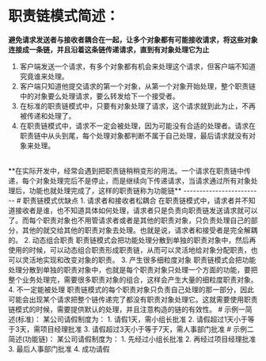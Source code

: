﻿# 职责链模式简述：
**避免请求发送者与接收者耦合在一起，让多个对象都有可能接收请求，将这些对象连接成一条链，并且沿着这条链传递请求，直到有对象处理它为止**
1. 客户端发送一个请求，有多个对象都有机会来处理这个请求，但客户端不知道究竟谁来处理。
2. 客户端只知道他提交请求的第一个对象，从第一个对象开始处理，整个职责链中的对象要么处理请求，要么转发给下一个接受者。
3. 在标准的职责链模式中，只要有对象处理了请求，这个请求就到此为止，不再被传递和处理了。
4. 在职责链模式中，请求不一定会被处理，因为可能没有合适的处理者。请求在职责链中从头到尾，每个处理对象都判断不属于自己处理，最后请求就没有对象来处理。
  <br/>
**在实际开发中，经常会遇到把职责链稍稍变形的用法。一个请求在职责链中传递，每个对象处理完后不是停止，而是继续向下传递请求，当请求通过所有对象处理后，功能也就处理完成了，这样的职责链称为功能链**
-------------------------
# 职责链模式优缺点 
1. 请求者和接收者松耦合
   在职责链模式中，请求者并不知道接收者是谁，也不知道具体如何处理，请求者只是负责向职责链发送请求就可以了。而每个职责对象也不用管请求者或者是其他的职责对象，只负责处理自己的部分，其他的就交给其他的职责对象去处理。也就是说，请求者和接受者是完全解耦的。
2. 动态组合职责
   职责链模式会把功能处理分散到单独的职责对象中，然后再使用的时候，可以动态组合职责形成职责链，从而可以灵活地给对象分配职责，也可以灵活地实现和改变对象的职责。
3. 产生很多细粒度对象
   职责链模式会把功能处理分散到单独的职责对象中，也就是每个职责对象只处理一个方面的功能，要把整个业务处理完，需要很多职责对象的组合，这样会产生大量的细粒度职责对象。
4. 不一定能被处理
   职责链模式的每个职责对象只负责自己处理的那一部分，因此可能会出现某个请求把整个链传递完了都没有职责对象处理它。这就需要使用职责链模式的时候，需要提供默认的处理，并且注意构造的链的有效性。
# 示例一简述(标准)：
某公司请假制度为：
1. 请假1天，需小组长批准
2. 请假超过1天小于等于3天，需项目经理批准
3. 请假超过3天小于等于7天，需人事部门批准
# 示例二简述(功能链)：
某公司请假制度为：
1. 先经过小组长批准
2. 再经过项目经理批准
3. 最后人事部门批准
4. 成功请假
